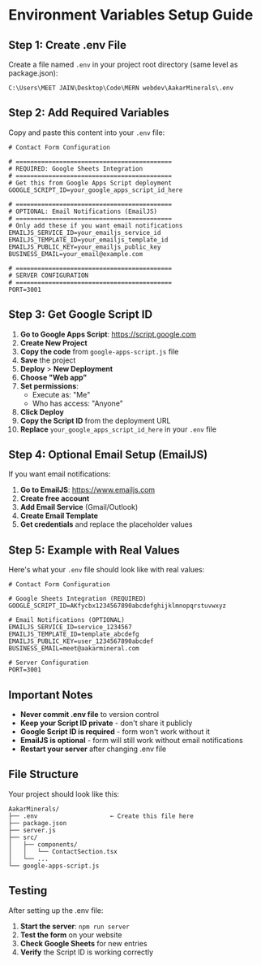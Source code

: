 # Environment Variables Setup Guide

## Step 1: Create .env File

Create a file named `.env` in your project root directory (same level as package.json):

```
C:\Users\MEET JAIN\Desktop\Code\MERN webdev\AakarMinerals\.env
```

## Step 2: Add Required Variables

Copy and paste this content into your `.env` file:

```env
# Contact Form Configuration

# ===========================================
# REQUIRED: Google Sheets Integration
# ===========================================
# Get this from Google Apps Script deployment
GOOGLE_SCRIPT_ID=your_google_apps_script_id_here

# ===========================================
# OPTIONAL: Email Notifications (EmailJS)
# ===========================================
# Only add these if you want email notifications
EMAILJS_SERVICE_ID=your_emailjs_service_id
EMAILJS_TEMPLATE_ID=your_emailjs_template_id
EMAILJS_PUBLIC_KEY=your_emailjs_public_key
BUSINESS_EMAIL=your_email@example.com

# ===========================================
# SERVER CONFIGURATION
# ===========================================
PORT=3001
```

## Step 3: Get Google Script ID

1. **Go to Google Apps Script**: https://script.google.com
2. **Create New Project**
3. **Copy the code** from `google-apps-script.js` file
4. **Save** the project
5. **Deploy** > **New Deployment**
6. **Choose "Web app"**
7. **Set permissions**:
   - Execute as: "Me"
   - Who has access: "Anyone"
8. **Click Deploy**
9. **Copy the Script ID** from the deployment URL
10. **Replace** `your_google_apps_script_id_here` in your `.env` file

## Step 4: Optional Email Setup (EmailJS)

If you want email notifications:

1. **Go to EmailJS**: https://www.emailjs.com
2. **Create free account**
3. **Add Email Service** (Gmail/Outlook)
4. **Create Email Template**
5. **Get credentials** and replace the placeholder values

## Step 5: Example with Real Values

Here's what your `.env` file should look like with real values:

```env
# Contact Form Configuration

# Google Sheets Integration (REQUIRED)
GOOGLE_SCRIPT_ID=AKfycbx1234567890abcdefghijklmnopqrstuvwxyz

# Email Notifications (OPTIONAL)
EMAILJS_SERVICE_ID=service_1234567
EMAILJS_TEMPLATE_ID=template_abcdefg
EMAILJS_PUBLIC_KEY=user_1234567890abcdef
BUSINESS_EMAIL=meet@aakarmineral.com

# Server Configuration
PORT=3001
```

## Important Notes

- **Never commit .env file** to version control
- **Keep your Script ID private** - don't share it publicly
- **Google Script ID is required** - form won't work without it
- **EmailJS is optional** - form will still work without email notifications
- **Restart your server** after changing .env file

## File Structure

Your project should look like this:

```
AakarMinerals/
├── .env                    ← Create this file here
├── package.json
├── server.js
├── src/
│   ├── components/
│   │   └── ContactSection.tsx
│   └── ...
└── google-apps-script.js
```

## Testing

After setting up the .env file:

1. **Start the server**: `npm run server`
2. **Test the form** on your website
3. **Check Google Sheets** for new entries
4. **Verify** the Script ID is working correctly
